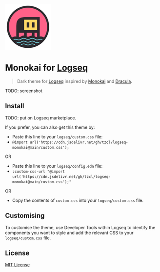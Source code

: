 <img src="icon.svg" alt="Icon" width="150" height="150">

# Monokai for [Logseq](http://logseq.com)

> Dark theme for [Logseq](http://logseq.com) inspired by [Monokai](https://monokai.pro/) and [Dracula](https://draculatheme.com/).

TODO: screenshot

## Install

TODO: put on Logseq marketplace.

If you prefer, you can also get this theme by:

- Paste this line to your `logseq/custom.css` file:
- `@import url('https://cdn.jsdelivr.net/gh/tzcl/logseq-monokai@main/custom.css');`

OR

- Paste this line to your `logseq/config.edn` file:
- `:custom-css-url "@import url('https://cdn.jsdelivr.net/gh/tzcl/logseq-monokai@main/custom.css');"`

OR

- Copy the contents of `custom.css` into your `logseq/custom.css` file.

## Customising

To customise the theme, use Developer Tools within Logseq to identify the components you want to style and add the relevant CSS to your `logseq/custom.css` file.

## License

[MIT License](./LICENSE)
